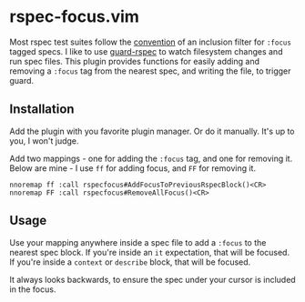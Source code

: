 # rspec-focus.vim
Most rspec test suites follow the [convention](https://relishapp.com/rspec/rspec-core/docs/filtering/inclusion-filters) of an inclusion filter for `:focus` tagged specs. I like to use [guard-rspec](https://github.com/guard/guard-rspec) to watch filesystem changes and run spec files. This plugin provides functions for easily adding and removing a `:focus` tag from the nearest spec, and writing the file, to trigger guard.

## Installation
Add the plugin with you favorite plugin manager. Or do it manually. It's up to you, I won't judge.

Add two mappings - one for adding the `:focus` tag, and one for removing it. Below are mine - I use `ff` for adding focus, and `FF` for removing it.
```
nnoremap ff :call rspecfocus#AddFocusToPreviousRspecBlock()<CR>
nnoremap FF :call rspecfocus#RemoveAllFocus()<CR>
```

## Usage
Use your mapping anywhere inside a spec file to add a `:focus` to the nearest spec block. If you're inside an `it` expectation, that will be focused. If you're inside a `context` or `describe` block, that will be focused.

It always looks backwards, to ensure the spec under your cursor is included in the focus.
